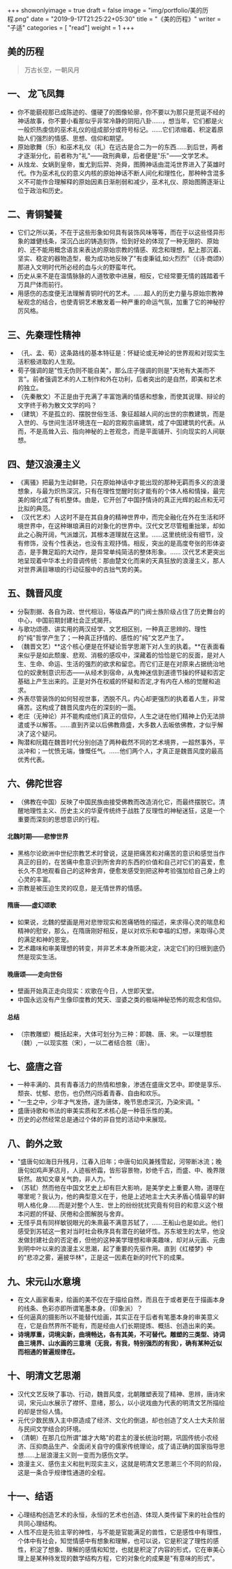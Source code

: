 +++
showonlyimage = true
draft = false
image = "img/portfolio/美的历程.png"
date = "2019-9-17T21:25:22+05:30"
title = "《美的历程》"
writer = "子适"
categories = [ "read"]
weight = 1
+++
## 美的历程

> 万古长空，一朝风月
<!--more-->

## 一、 龙飞凤舞

- 你不能藐视那已成陈迹的、僵硬了的图像轮廓，你不要以为那只是荒诞不经的神话故事，你不要小看那似乎非常冷静的阴阳八卦……，想当年，它们都是火一般炽热虔信的巫术礼仪的组成部分或符号标记。……它们浓缩着、积淀着原始人们强烈的情感、思想、信仰和期望。
- 原始歌舞（乐）和巫术礼仪（礼）在远古是合二为一的东西……到后世，两者才逐渐分化，前者称为"礼"——政刑典章，后者便是"乐"——文学艺术。
- 从烛龙、女娲到皇帝，蚩尤到后羿、尧舜，图腾神话由混沌世界进入了英雄时代。作为巫术礼仪的意义内核的原始神话不断人间化和理性化，那种种含混多义不可能作合理解释的原始因素日渐削弱和减少，巫术礼仪、原始图腾逐渐让位于政治和历史。

## 二、青铜饕餮

- 它们之所以美，不在于这些形象如何具有装饰风味等等，而在于以这些怪异形象的雄健线条，深沉凸出的铸造刻饰，恰到好处的体现了一种无限的、原始的、还不能用概念语言来表达的原始宗教的情感、观念和理想，配上那沉着、坚实、稳定的器物造型，极为成功地反映了"有虔秉钺,如火烈烈"（《诗·商颂》）那进入文明时代所必经的血与火的野蛮年代。
- 历史从来不是在温情脉脉的人道牧歌中进展，相反，它经常要无情的践踏着千万具尸体而前行。
- 用感伤的态度便无法理解青铜时代的艺术。……超人的历史力量与原始宗教神秘观念的结合，也使青铜艺术散发着一种严重的命运气氛，加重了它的神秘狞厉风格。

## 三、先秦理性精神

- （孔、孟、荀）这条路线的基本特征是：怀疑论或无神论的世界观和对现实生活积极进取的人生观。
- 荀子强调的是"性无伪则不能自美"，那么庄子强调的则是"天地有大美而不言"。前者强调艺术的人工制作和外在功利，后者突出的是自然，即美和艺术的独立。
- （先秦散文）不正是由于充满了丰富饱满的情感和想象，而使其说理、辩论的文字终于称为散文文学的吗？
- （建筑）不是孤立的、摆脱世俗生活、象征超越人间的出世的宗教建筑，而是入世的、与世间生活环境连在一起的宫殿宗庙建筑，成了中国建筑的代表。从而，不是高耸入云、指向神秘的上苍观念，而是平面铺开、引向现实的人间联想。

## 四、楚汉浪漫主义

- 《离骚》把最为生动鲜艳，只在原始神话中才能出现的那种无羁而多义的浪漫想象，与最为炽热深沉，只有在理性觉醒时刻才能有的个体人格和情操，最完美的熔化成了有机整体。由是，它开创了中国抒情诗的真正光辉的起点和无可比拟的典范。
- （汉代艺术）人这时不是在其自身的精神世界中，而完全融化在外在生活和环境世界中，在这种琳琅满目的对象化的世界中。汉代文艺尽管粗重拙笨，却如此之心胸开阔，气派雄沉，其根本道理就在这里。……这里统统没有细节，没有修饰，没有个性表达，也没有主观抒情。相反，突出的是高度夸张的形体姿态，是手舞足蹈的大动作，是异常单纯简洁的整体形象。…… 汉代艺术更突出地呈现着中华本土的音调传统：那由楚文化而来的天真狂放的浪漫主义，那人对世界满目琳琅的行动征服中的古拙气势的美。

## 五、魏晋风度

- 分裂割据、各自为政、世代相沿，等级森严的门阀士族阶级占住了历史舞台的中心，中国前期封建社会正式揭开。
- 与歌功颂德、讲实用的两汉经学、文艺相区别，一种真正思辨的、理性的"纯"哲学产生了；一种真正抒情的、感性的"纯"文艺产生了。
- （魏晋文艺）**这个核心便是在怀疑论哲学思潮下对人生的执着。**在表面看来似乎是如此颓废、悲观、消极的感叹中，深藏着的恰恰是它的反面，是对人生、生命、命运、生活的强烈的欲求和留恋。而它们正是在对原来占据统治地位的奴隶制意识形态——从经术到宿命，从鬼神迷信到道德节操的怀疑和否定基础上产生出来的。正是对外在权威的怀疑和否定,才有内在人格的觉醒和追求。
- 外表尽管装饰的如何轻视世事，洒脱不凡，内心却更强烈的执着着人生，非常痛苦。这构成了魏晋风度内在的深刻的一面。
- 老庄（无神论）并不能构成他们真正的信仰，人生之谜在他们精神上仍无法排遣或予以解答。……直到齐梁以后佛教鼎盛，大多数人去皈依佛教，才似乎解决了这个疑问。
- 陶潜和阮籍在魏晋时代分别创造了两种截然不同的艺术境界，一超然事外，平淡冲和；一忧愤无端，慷慨任气。……他们两个人，才真正是魏晋风度的最高优秀代表。

## 六、佛陀世容

- （佛教在中国）反映了中国民族由接受佛教而改造消化它，而最终摆脱它。清醒地理性主义、历史主义的华夏传统终于战胜了反理性的神秘迷狂，这是一个重要而深刻的思想意识的行程。

#### 北魏时期——悲惨世界

- 黑格尔论欧洲中世纪宗教艺术时曾说，这是把痛苦和对痛苦的意识和感觉当作真正的目的，在苦痛中愈意识到所舍弃的东西的价值和自己对它们的喜爱，愈长久不息地观看自己的这种舍弃，便愈发感受到把这种考验强加给自己身上的心灵的丰富。
- 宗教是被压迫生灵的叹息，是无情世界的情感。

#### 隋唐——虚幻颂歌

- 如果说，北魏的壁画是用对悲惨现实和苦痛牺牲的描述，来求得心灵的喘息和精神的慰安，那么，在隋唐刚好相反，是以对欢乐和幸福的幻想，来取得心灵的满足和神的恩宠。
- 艺术趣味和审美理想的转变，并非艺术本身所能决定，决定它们的归根到底仍然是现实生活。

#### 晚唐颂——走向世俗

- 壁画开始真正走向现实：欢歌在今日，人世即天堂。
- 中国永远没有产生像印度教的梵天、湿婆之类的极端神秘恐怖的观念和信仰。

#### 总结

- （宗教雕塑）概括起来，大体可划分为三种：即魏、唐、宋。一以理想胜（魏）,一以现实胜（宋），一以二者结合胜（唐）。

## 七、盛唐之音

- 一种丰满的、具有青春活力的热情和想象，渗透在盛唐文艺中。即使是享乐、颓丧、忧郁、悲伤，也仍然闪烁着青春、自由和欢乐。
- "一生之中，少年才气发扬，遂为唐体，晚节思虑深沉，乃染宋调。"
- 盛唐诗歌和书法的审美实质和艺术核心是一种音乐性的美。
- 历史的必然经常总是通过个体的非自觉的活动中来展现。

## 八、韵外之致

- "盛唐句如海日升残月，江春入旧年；中唐句如风兼残雪起，河带断冰流；晚唐句如鸡声茅店月，人迹板桥霜，皆形容景物，妙绝千古，而盛、中、晚界限斩然。故知文章关气韵，非人力。"
- （苏轼）然而他在中国文艺史上却有巨大影响，是美学史上重要人物，道理在哪里呢？我认为，他的典型意义在于，他是上述地主士大夫矛盾心情最早的鲜明人格化身……而是对整个人生、世上的纷纷扰扰究竟有何目的和意义这个根本问题的怀疑、厌倦和企图解脱与舍弃。
- 无怪乎具有同样敏锐眼光的朱熹最不满意苏轼了，……王船山也是如此。他们感受到苏轼这一套对当时社会秩序具有潜在的破坏性。苏东坡生的太早，他没发做封建社会的否定者，但他的这种美学理想和审美趣味，却对从元画、元曲到明中叶以来的浪漫主义思潮，起了重要的先驱作用。直到《红楼梦》中的"悲凉之雾，遍披华林"，正是这一因素在新的时代下的成果。

## 九、宋元山水意境

- 在文人画家看来，绘画的美不仅在于描绘自然，而且在于或者更在于描画本身的线条、色彩亦即所谓笔墨本身。（印象派）？
- 任何逼真的摄影所以不能替代绘画，其实正在于后者有笔墨本身的审美意义在，它是自然界所不能有，而是经由人们长期提炼、概括、创造出来的美。
- **诗境厚重，词境尖新，曲境畅达，各有其美，不可替代。雕塑的三类型、诗词曲三境界、山水画的三意境（无我，有我，特别强烈的有我），确有某种近似而相通的普遍规律在。**

## 十、明清文艺思潮

- 汉代文艺反映了事功、行动，魏晋风度，北朝雕塑表现了精神、思辨，唐诗宋词，宋元山水展示了襟怀、意绪，那么，以小说戏曲为代表的明清文艺所描绘的却是世俗人情。
- 元代少数民族入主中原造成了经济、文化的倒退，却也创造了文人士大夫阶层与民间文学结合的环境。
- （清朝）在那几位所谓"雄才大略"的君主的漫长统治时期，巩固传统小农经济、压抑商品生产、全面闭关自守的儒家传统理论，成了请正确的国家指导思想……上层浪漫主义则一变而为感伤文学。
- 浪漫主义、感伤主义和批判现实主义，这就是明清文艺思潮三个不同的阶段，这是一条合乎规律性通道的全程。

## 十一、结语

- 心理结构创造艺术的永恒，永恒的艺术也创造、体现人类传留下来的社会性的共同心理结构。
- 人性不应是先验主宰的神性，与不能是官能满足的兽性，它是感性中有理性，个体中有社会，知觉情感中有想象和理解，也可以说，它是积淀了理性的感性，积淀了想象、理解的感情和知觉，也就是积淀了内容的形式，它在审美心理上是某种待发现的数学结构方程，它的对象化的成果是"有意味的形式"。

